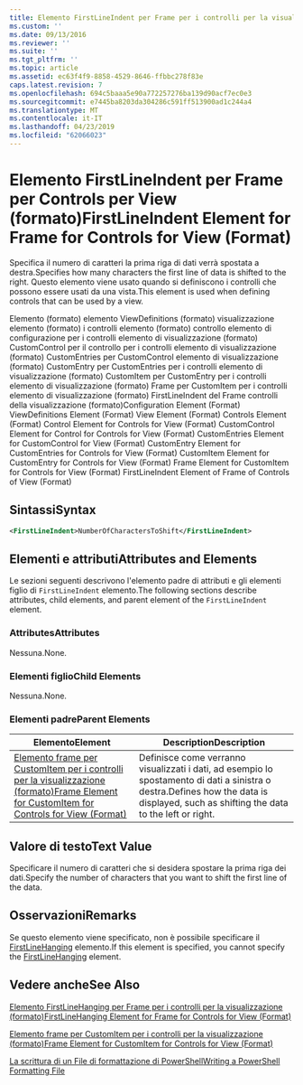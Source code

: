 ```yaml
---
title: Elemento FirstLineIndent per Frame per i controlli per la visualizzazione (formato) | Microsoft Docs
ms.custom: ''
ms.date: 09/13/2016
ms.reviewer: ''
ms.suite: ''
ms.tgt_pltfrm: ''
ms.topic: article
ms.assetid: ec63f4f9-8858-4529-8646-ffbbc278f83e
caps.latest.revision: 7
ms.openlocfilehash: 694c5baaa5e90a772257276ba139d90acf7ec0e3
ms.sourcegitcommit: e7445ba8203da304286c591ff513900ad1c244a4
ms.translationtype: MT
ms.contentlocale: it-IT
ms.lasthandoff: 04/23/2019
ms.locfileid: "62066023"
---
```

# <a name="firstlineindent-element-for-frame-for-controls-for-view-format"></a><span data-ttu-id="c0155-102">Elemento FirstLineIndent per Frame per Controls per View (formato)</span><span class="sxs-lookup"><span data-stu-id="c0155-102">FirstLineIndent Element for Frame for Controls for View (Format)</span></span>

<span data-ttu-id="c0155-103">Specifica il numero di caratteri la prima riga di dati verrà spostata a destra.</span><span class="sxs-lookup"><span data-stu-id="c0155-103">Specifies how many characters the first line of data is shifted to the right.</span></span> <span data-ttu-id="c0155-104">Questo elemento viene usato quando si definiscono i controlli che possono essere usati da una vista.</span><span class="sxs-lookup"><span data-stu-id="c0155-104">This element is used when defining controls that can be used by a view.</span></span>

<span data-ttu-id="c0155-105">Elemento (formato) elemento ViewDefinitions (formato) visualizzazione elemento (formato) i controlli elemento (formato) controllo elemento di configurazione per i controlli elemento di visualizzazione (formato) CustomControl per il controllo per i controlli elemento di visualizzazione (formato) CustomEntries per CustomControl elemento di visualizzazione (formato) CustomEntry per CustomEntries per i controlli elemento di visualizzazione (formato) CustomItem per CustomEntry per i controlli elemento di visualizzazione (formato) Frame per CustomItem per i controlli elemento di visualizzazione (formato) FirstLineIndent del Frame controlli della visualizzazione (formato)</span><span class="sxs-lookup"><span data-stu-id="c0155-105">Configuration Element (Format) ViewDefinitions Element (Format) View Element (Format) Controls Element (Format) Control Element for Controls for View (Format) CustomControl Element for Control for Controls for View (Format) CustomEntries Element for CustomControl for View (Format) CustomEntry Element for CustomEntries for Controls for View (Format) CustomItem Element for CustomEntry for Controls for View (Format) Frame Element for CustomItem for Controls for View (Format) FirstLineIndent Element of Frame of Controls of View (Format)</span></span>

## <a name="syntax"></a><span data-ttu-id="c0155-106">Sintassi</span><span class="sxs-lookup"><span data-stu-id="c0155-106">Syntax</span></span>

```xml
<FirstLineIndent>NumberOfCharactersToShift</FirstLineIndent>
```

## <a name="attributes-and-elements"></a><span data-ttu-id="c0155-107">Elementi e attributi</span><span class="sxs-lookup"><span data-stu-id="c0155-107">Attributes and Elements</span></span>

<span data-ttu-id="c0155-108">Le sezioni seguenti descrivono l'elemento padre di attributi e gli elementi figlio di `FirstLineIndent` elemento.</span><span class="sxs-lookup"><span data-stu-id="c0155-108">The following sections describe attributes, child elements, and parent element of the `FirstLineIndent` element.</span></span>

### <a name="attributes"></a><span data-ttu-id="c0155-109">Attributes</span><span class="sxs-lookup"><span data-stu-id="c0155-109">Attributes</span></span>

<span data-ttu-id="c0155-110">Nessuna.</span><span class="sxs-lookup"><span data-stu-id="c0155-110">None.</span></span>

### <a name="child-elements"></a><span data-ttu-id="c0155-111">Elementi figlio</span><span class="sxs-lookup"><span data-stu-id="c0155-111">Child Elements</span></span>

<span data-ttu-id="c0155-112">Nessuna.</span><span class="sxs-lookup"><span data-stu-id="c0155-112">None.</span></span>

### <a name="parent-elements"></a><span data-ttu-id="c0155-113">Elementi padre</span><span class="sxs-lookup"><span data-stu-id="c0155-113">Parent Elements</span></span>

|<span data-ttu-id="c0155-114">Elemento</span><span class="sxs-lookup"><span data-stu-id="c0155-114">Element</span></span>|<span data-ttu-id="c0155-115">Description</span><span class="sxs-lookup"><span data-stu-id="c0155-115">Description</span></span>|
|-------------|-----------------|
|[<span data-ttu-id="c0155-116">Elemento frame per CustomItem per i controlli per la visualizzazione (formato)</span><span class="sxs-lookup"><span data-stu-id="c0155-116">Frame Element for CustomItem for Controls for View (Format)</span></span>](./frame-element-for-customitem-for-controls-for-view-format.md)|<span data-ttu-id="c0155-117">Definisce come verranno visualizzati i dati, ad esempio lo spostamento di dati a sinistra o destra.</span><span class="sxs-lookup"><span data-stu-id="c0155-117">Defines how the data is displayed, such as shifting the data to the left or right.</span></span>|

## <a name="text-value"></a><span data-ttu-id="c0155-118">Valore di testo</span><span class="sxs-lookup"><span data-stu-id="c0155-118">Text Value</span></span>

<span data-ttu-id="c0155-119">Specificare il numero di caratteri che si desidera spostare la prima riga dei dati.</span><span class="sxs-lookup"><span data-stu-id="c0155-119">Specify the number of characters that you want to shift the first line of the data.</span></span>

## <a name="remarks"></a><span data-ttu-id="c0155-120">Osservazioni</span><span class="sxs-lookup"><span data-stu-id="c0155-120">Remarks</span></span>

<span data-ttu-id="c0155-121">Se questo elemento viene specificato, non è possibile specificare il [FirstLineHanging](./firstlinehanging-element-for-frame-for-controls-for-view-format.md) elemento.</span><span class="sxs-lookup"><span data-stu-id="c0155-121">If this element is specified, you cannot specify the [FirstLineHanging](./firstlinehanging-element-for-frame-for-controls-for-view-format.md) element.</span></span>

## <a name="see-also"></a><span data-ttu-id="c0155-122">Vedere anche</span><span class="sxs-lookup"><span data-stu-id="c0155-122">See Also</span></span>

[<span data-ttu-id="c0155-123">Elemento FirstLineHanging per Frame per i controlli per la visualizzazione (formato)</span><span class="sxs-lookup"><span data-stu-id="c0155-123">FirstLineHanging Element for Frame for Controls for View (Format)</span></span>](./firstlinehanging-element-for-frame-for-controls-for-view-format.md)

[<span data-ttu-id="c0155-124">Elemento frame per CustomItem per i controlli per la visualizzazione (formato)</span><span class="sxs-lookup"><span data-stu-id="c0155-124">Frame Element for CustomItem for Controls for View (Format)</span></span>](./frame-element-for-customitem-for-controls-for-view-format.md)

[<span data-ttu-id="c0155-125">La scrittura di un File di formattazione di PowerShell</span><span class="sxs-lookup"><span data-stu-id="c0155-125">Writing a PowerShell Formatting File</span></span>](./writing-a-powershell-formatting-file.md)
